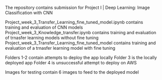 The repository contains submission for Project I | Deep Learning: Image Classification with CNN

Project_week_3_Transfer_Learning_fine_tuned_model.ipynb contains training and evaluation of CNN models Project_week_3_Knowledge_transfer.ipynb contains training and evaluation of trnasfer learning models without fine tuning Project_week_3_Transfer_Learning_fine_tuned_model contains training and evaluation of a trnasfer learning model with fine tuning

Folders 1-2 contain attempts to deploy the app locally 
Folder 3 is the locally deployed app 
Folder 4 is unsuccessful attempt to deploy on AWS

Images for testing contain 6 images to feed to the deployed model

